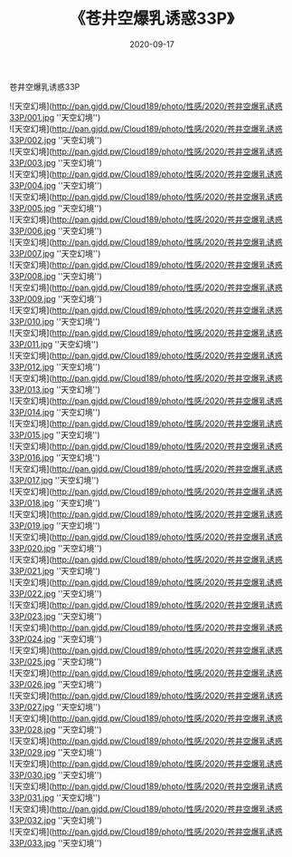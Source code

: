 ﻿---
layout: post
title:  《苍井空爆乳诱惑33P》
date:   2020-09-17
img: http://pan.gjdd.pw/Cloud189/photo/性感/2020/苍井空爆乳诱惑33P/000.jpg
categories: [美女, 性感, 泳衣]
---

苍井空爆乳诱惑33P



![天空幻境](http://pan.gjdd.pw/Cloud189/photo/性感/2020/苍井空爆乳诱惑33P/001.jpg ''天空幻境'') <br>
![天空幻境](http://pan.gjdd.pw/Cloud189/photo/性感/2020/苍井空爆乳诱惑33P/002.jpg ''天空幻境'') <br>
![天空幻境](http://pan.gjdd.pw/Cloud189/photo/性感/2020/苍井空爆乳诱惑33P/003.jpg ''天空幻境'') <br>
![天空幻境](http://pan.gjdd.pw/Cloud189/photo/性感/2020/苍井空爆乳诱惑33P/004.jpg ''天空幻境'') <br>
![天空幻境](http://pan.gjdd.pw/Cloud189/photo/性感/2020/苍井空爆乳诱惑33P/005.jpg ''天空幻境'') <br>
![天空幻境](http://pan.gjdd.pw/Cloud189/photo/性感/2020/苍井空爆乳诱惑33P/006.jpg ''天空幻境'') <br>
![天空幻境](http://pan.gjdd.pw/Cloud189/photo/性感/2020/苍井空爆乳诱惑33P/007.jpg ''天空幻境'') <br>
![天空幻境](http://pan.gjdd.pw/Cloud189/photo/性感/2020/苍井空爆乳诱惑33P/008.jpg ''天空幻境'') <br>
![天空幻境](http://pan.gjdd.pw/Cloud189/photo/性感/2020/苍井空爆乳诱惑33P/009.jpg ''天空幻境'') <br>
![天空幻境](http://pan.gjdd.pw/Cloud189/photo/性感/2020/苍井空爆乳诱惑33P/010.jpg ''天空幻境'') <br>
![天空幻境](http://pan.gjdd.pw/Cloud189/photo/性感/2020/苍井空爆乳诱惑33P/011.jpg ''天空幻境'') <br>
![天空幻境](http://pan.gjdd.pw/Cloud189/photo/性感/2020/苍井空爆乳诱惑33P/012.jpg ''天空幻境'') <br>
![天空幻境](http://pan.gjdd.pw/Cloud189/photo/性感/2020/苍井空爆乳诱惑33P/013.jpg ''天空幻境'') <br>
![天空幻境](http://pan.gjdd.pw/Cloud189/photo/性感/2020/苍井空爆乳诱惑33P/014.jpg ''天空幻境'') <br>
![天空幻境](http://pan.gjdd.pw/Cloud189/photo/性感/2020/苍井空爆乳诱惑33P/015.jpg ''天空幻境'') <br>
![天空幻境](http://pan.gjdd.pw/Cloud189/photo/性感/2020/苍井空爆乳诱惑33P/016.jpg ''天空幻境'') <br>
![天空幻境](http://pan.gjdd.pw/Cloud189/photo/性感/2020/苍井空爆乳诱惑33P/017.jpg ''天空幻境'') <br>
![天空幻境](http://pan.gjdd.pw/Cloud189/photo/性感/2020/苍井空爆乳诱惑33P/018.jpg ''天空幻境'') <br>
![天空幻境](http://pan.gjdd.pw/Cloud189/photo/性感/2020/苍井空爆乳诱惑33P/019.jpg ''天空幻境'') <br>
![天空幻境](http://pan.gjdd.pw/Cloud189/photo/性感/2020/苍井空爆乳诱惑33P/020.jpg ''天空幻境'') <br>
![天空幻境](http://pan.gjdd.pw/Cloud189/photo/性感/2020/苍井空爆乳诱惑33P/021.jpg ''天空幻境'') <br>
![天空幻境](http://pan.gjdd.pw/Cloud189/photo/性感/2020/苍井空爆乳诱惑33P/022.jpg ''天空幻境'') <br>
![天空幻境](http://pan.gjdd.pw/Cloud189/photo/性感/2020/苍井空爆乳诱惑33P/023.jpg ''天空幻境'') <br>
![天空幻境](http://pan.gjdd.pw/Cloud189/photo/性感/2020/苍井空爆乳诱惑33P/024.jpg ''天空幻境'') <br>
![天空幻境](http://pan.gjdd.pw/Cloud189/photo/性感/2020/苍井空爆乳诱惑33P/025.jpg ''天空幻境'') <br>
![天空幻境](http://pan.gjdd.pw/Cloud189/photo/性感/2020/苍井空爆乳诱惑33P/026.jpg ''天空幻境'') <br>
![天空幻境](http://pan.gjdd.pw/Cloud189/photo/性感/2020/苍井空爆乳诱惑33P/027.jpg ''天空幻境'') <br>
![天空幻境](http://pan.gjdd.pw/Cloud189/photo/性感/2020/苍井空爆乳诱惑33P/028.jpg ''天空幻境'') <br>
![天空幻境](http://pan.gjdd.pw/Cloud189/photo/性感/2020/苍井空爆乳诱惑33P/029.jpg ''天空幻境'') <br>
![天空幻境](http://pan.gjdd.pw/Cloud189/photo/性感/2020/苍井空爆乳诱惑33P/030.jpg ''天空幻境'') <br>
![天空幻境](http://pan.gjdd.pw/Cloud189/photo/性感/2020/苍井空爆乳诱惑33P/031.jpg ''天空幻境'') <br>
![天空幻境](http://pan.gjdd.pw/Cloud189/photo/性感/2020/苍井空爆乳诱惑33P/032.jpg ''天空幻境'') <br>
![天空幻境](http://pan.gjdd.pw/Cloud189/photo/性感/2020/苍井空爆乳诱惑33P/033.jpg ''天空幻境'') <br>